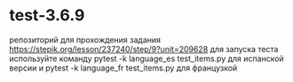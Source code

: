 # test-3.6.9
репозиторий для прохождения задания https://stepik.org/lesson/237240/step/9?unit=209628
для запуска теста используйте команду pytest -k language_es test_items.py для испанской версии и pytest -k language_fr test_items.py для французкой
